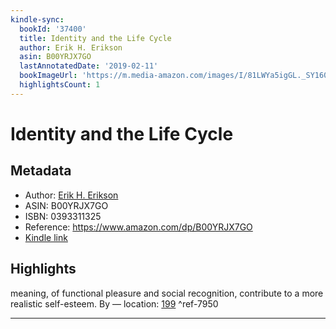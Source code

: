 ```yaml
---
kindle-sync:
  bookId: '37400'
  title: Identity and the Life Cycle
  author: Erik H. Erikson
  asin: B00YRJX7GO
  lastAnnotatedDate: '2019-02-11'
  bookImageUrl: 'https://m.media-amazon.com/images/I/81LWYa5igGL._SY160.jpg'
  highlightsCount: 1
---
```

# Identity and the Life Cycle
## Metadata
* Author: [Erik H. Erikson](https://www.amazon.comundefined)
* ASIN: B00YRJX7GO
* ISBN: 0393311325
* Reference: https://www.amazon.com/dp/B00YRJX7GO
* [Kindle link](kindle://book?action=open&asin=B00YRJX7GO)

## Highlights
meaning, of functional pleasure and social recognition, contribute to a more realistic self-esteem. By — location: [199](kindle://book?action=open&asin=B00YRJX7GO&location=199) ^ref-7950

---
